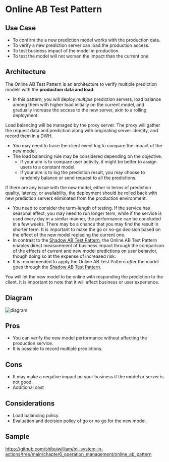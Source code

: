 # Online AB Test Pattern

## Use Case

- To confirm the a new prediction model works with the production data.
- To verify a new prediction server can load the production access.
- To test business impact of the model in production.
- To test the model will not worsen the impact than the current one.

## Architecture

The Online AB Test Pattern is an architecture to verify multiple prediction models with
the **production data and load**.

- In this pattern, you will deploy _multiple_ prediction servers, load balance among
  them with higher load initially on the current model, and gradually increase the
  access to the new server, akin to a rolling deployment.

Load balancing will be managed by the proxy server. The proxy will gather the request
data and prediction along with originating server identity, and record them in a DWH.

- You may need to trace the client event log to compare the impact of the new model.
- The load balancing rule may be considered depending on the objective.
    - If your aim is to compare user activity, it might be better to assign users to a
      constant model.
    - If your aim is to log the prediction result, you may choose to randomly balance or
      send request to all the predictions.


If there are any issue with the new model, either in terms of prediction quality,
latency, or availability, the deployment should be rolled back with new prediction
servers eliminated from the production environment.

- You need to consider the term-length of testing. If the service has seasonal effect,
  you may need to run longer term, while if the service is used every day in a similar
  manner, the performance can be concluded in a few weeks. There may be a chance that
  you may find the result in shorter term. It is important to make the go or no-go
  decision based on the effect of the new model replacing the current one.
- In contrast to the [Shadow AB Test Pattern](../Shadow-ab-test-pattern/design_en.md),
  the Online AB Test Pattern enables direct measurement of business impact through the
  comparison of the effects of current and new model predictions on user behavior,
  though doing so at the expense of increased risk.
- It is recommended to apply the Online AB Test Pattern _after_ the model goes through
  the [Shadow AB Test Pattern](../Shadow-ab-test-pattern/design_en.md).

You will let the new model to be online with responding the prediction to the client. It
is important to note that it will affect business or user experience.

## Diagram

![diagram](diagram.png)

## Pros

- You can verify the new model performance without affecting the production service.
- It is possible to record multiple predictions.

## Cons

- It may make a negative impact on your business if the model or server is not good.
- Additional cost

## Considerations

- Load balancing policy.
- Evaluation and decision policy of go or no go for the new model.

## Sample

https://github.com/shibuiwilliam/ml-system-in-actions/tree/main/chapter6_operation_management/online_ab_pattern
